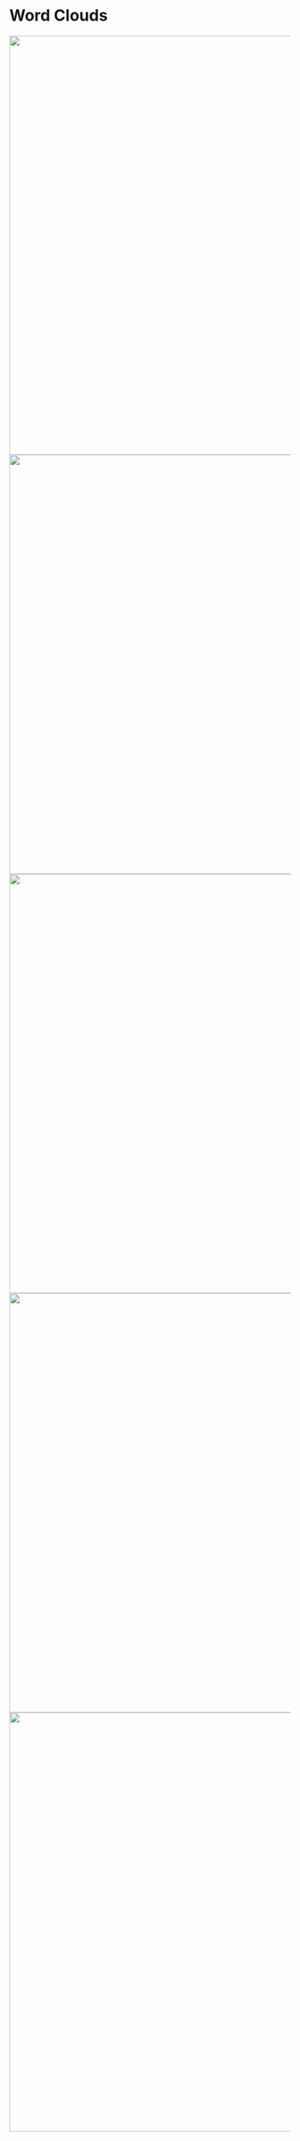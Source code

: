 # Word Clouds

<img src = "Visuals/png/cvec_all.png" width="750">
<img src = "Visuals/png/tvec_dep.png" width="750">
<img src = "Visuals/png/tvec_sw.png" width="750">
<img src = "Visuals/png/tvec_anx.png" width="750">
<img src = "Visuals/png/tvec_bip.png" width="750">